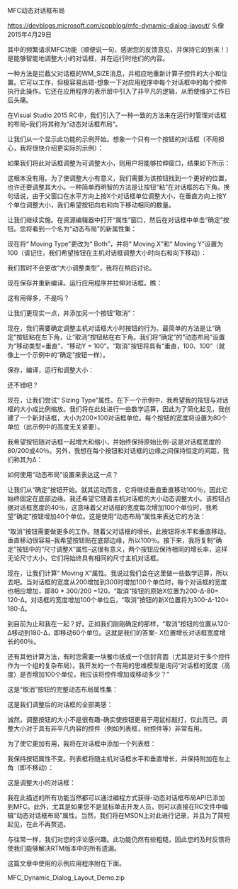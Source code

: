 
MFC动态对话框布局

https://devblogs.microsoft.com/cppblog/mfc-dynamic-dialog-layout/
头像
2015年4月29日

其中的频繁请求MFC功能（顺便说一句，感谢您的反馈意见，并保持它的到来！）是能够智能地调整大小的对话框，并在运行时他们的内容。

一种方法是拦截父对话框的WM_SIZE消息，并相应地重新计算子控件的大小和位置。它可以工作，但极容易出错-想象一下对应用程序中每个对话框中的每个控件执行此操作。它还在应用程序的表示层中引入了非平凡的逻辑，从而使维护工作日后头痛。

在Visual Studio 2015 RC中，我们引入了一种一致的方法来在运行时管理对话框的布局–我们将其称为“动态对话框布局”。

让我们从一个显示此功能的示例开始。想象一个只有一个按钮的对话框（不用担心，我将很快介绍更实际的示例）：



如果我们将此对话框调整为可调整大小，则用户将能够拉伸窗口，结果如下所示：



这根本没有用。为了使调整大小有意义，我们需要为该按钮找到一个更好的位置，也许还要调整其大小。一种简单而明智的方法是让按钮“粘”在对话框的右下角。换句话说，由于父窗口在水平方向上按X个对话框单位调整大小，在垂直方向上按Y个单位调整大小，我们希望按钮向右和向下移动相同的数量。

让我们继续实施。在资源编辑器中打开“属性”窗口，然后在对话框中单击“确定”按钮。您将看到一个名为“动态布局”的新属性集：



现在将“ Moving Type”更改为“ Both”，并将“ Moving X”和“ Moving Y”设置为100（请记住，我们希望按钮在主机对话框调整大小时向右和向下移动）：



我们暂时不会更改“大小调整类型”，我将在稍后讨论。

现在保存并重新编译。运行应用程序并拉伸对话框。瞧：



这有用得多，不是吗？

让我们更现实一点，并添加另一个按钮“取消”：



现在，我们需要确定调整主机对话框大小时按钮的行为。最简单的方法是让“确定”按钮粘在左下角，让“取消”按钮粘在右下角。我们将“确定”的“动态布局”设置为“移动类型=垂直”，“移动Y = 100”。“取消”按钮将具有“垂直，100、100”（就像上一个示例中的“确定”按钮一样）。

保存，编译，运行和调整大小：



还不错吧？

现在，让我们尝试“ Sizing Type”属性。在下一个示例中，我希望我的按钮与对话框的大小成比例缩放。我们将在此处进行一些数学运算，因此为了简化起见，我创建了一个新对话框，大小为200×100对话框单位。每个按钮的宽度将设置为80个单位（此示例中的高度无关紧要）。

我希望按钮随对话框一起增大和缩小，并始终保持原始比例-这是对话框宽度的80/200或40％。另外，我想在每个按钮和对话框的边缘之间保持恒定的间距，我们称其为Δ：



如何使用“动态布局”设置来表达这一点？

让我们从“确定”按钮开始。就其运动而言，它将继续垂直垂直移动100％，因此它始终固定在底部边缘。我还希望它随着主机对话框的大小动态调整大小。该按钮占据对话框宽度的40％，这意味着父对话框的宽度每次增加100个单位时，我希望“确定”按钮增加40个单位。这是使用“动态布局”属性来表达它的方法：



“取消”按钮需要做更多的工作。随着父对话框的增长，此按钮将水平和垂直移动。垂直移动很容易–我希望按钮贴在底部边缘，所以100％。接下来，我将复制“确定”按钮中的“尺寸调整X”属性–这很有意义，两个按钮应保持相同的增长率，这样无论尺寸大小，它们将始终具有相同的尺寸主机对话框。

现在，让我们计算“ Moving X”属性。我说过我们会在这里做一些数学运算，所以去吧。当对话框的宽度从200增加到300时增加100个单位时，每个对话框的宽度也相应增加，即80 * 300/200 =120。“取消”按钮的原始X位置为200-Δ-80= 120-Δ。对话框的宽度增加100个单位后，“取消”按钮的新X位置将为300-Δ-120= 180-Δ。

到目前为止和我在一起？好。正如我们刚刚确定的那样，“取消”按钮的位置从120-Δ移动到180-Δ，即移动60个单位。这就是我们的答案– X位置增长对话框宽度增长的60％。

还有其他计算方法，有时您需要一块餐巾纸或一个信封背面（尤其是对于多个控件作为一个组的复杂布局）。我开发的一个有用的思维模型是询问“对话框的宽度（高度）是否增加100个单位，我应该将控件增加或移动多少？”

这是“取消”按钮的完整动态布局属性集：



这是我们调整后的对话框的全部美感：



诚然，调整按钮的大小不是很有趣-确实使按钮更易于用鼠标敲打，仅此而已。调整大小对于具有非平凡内容的控件（例如列表框，树控件等）非常有用。

为了使它更加有用，我将在对话框中添加一个列表框：



我保持按钮属性不变。列表框将随主机对话框水平和垂直增长，并保持附加在左上角（即不移动）：



这是调整大小的对话框：



我在此描述的所有功能当然都可以通过编程方式获得-动态对话框布局API已添加到MFC。此外，尤其是如果您不是鼠标单击开发人员，则可以直接在RC文件中编辑“动态对话框布局”属性。当然，我们将在MSDN上对此进行记录，并且为了简短起见，在此不再赘述。

与往常一样，我们对您的评论感兴趣。此功能仍然有些粗糙，因此您的及时反馈将使我们能够解决RTM版本中的所有遗漏。

这篇文章中使用的示例应用程序附在下面。

MFC_Dynamic_Dialog_Layout_Demo.zip
